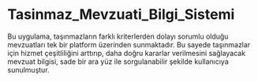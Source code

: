 # Tasinmaz_Mevzuati_Bilgi_Sistemi
Bu uygulama, taşınmazların farklı kriterlerden dolayı sorumlu olduğu mevzuatları tek bir platform üzerinden sunmaktadır. Bu sayede taşınmazlar için hizmet çeşitliliğini arttırıp, daha doğru kararlar verilmesini sağlayacak mevzuat bilgisi, sade bir ara yüz ile sorgulanabilir şekilde kullanıcıya sunulmuştur.
